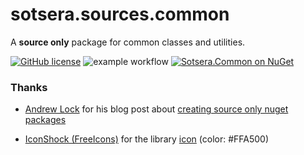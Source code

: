 # sotsera.sources.common

A **source only** package for common classes and utilities.

[![GitHub license](https://img.shields.io/github/license/meziantou/Meziantou.Framework.svg)](https://github.com/sotsera/sotsera.sources.common/actions/blob/main/LICENSE)
![example workflow](https://github.com/sotsera/sotsera.sources.common/actions/workflows/publish-nuget-on-tag.yml/badge.svg)
[![Sotsera.Common on NuGet](https://img.shields.io/nuget/v/Sotsera.Sources.Common.svg)](https://www.nuget.org/packages/Sotsera.Sources.Common/)

### Thanks

- [Andrew Lock](https://twitter.com/andrewlocknet) for his blog post about [creating source only nuget packages](https://andrewlock.net/creating-source-only-nuget-packages/)

- [IconShock (FreeIcons)](https://www.iconshock.com/freeicons/) for the library [icon](https://www.iconshock.com/freeicons/library-line) (color: #FFA500)
